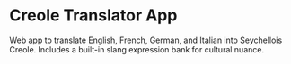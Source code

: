 # Creole Translator App
Web app to translate English, French, German, and Italian into Seychellois Creole. Includes a built-in slang expression bank for cultural nuance.
